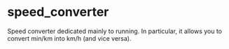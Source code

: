 # speed_converter
Speed converter dedicated mainly to running. In particular, it allows you to convert min/km into km/h (and vice versa).